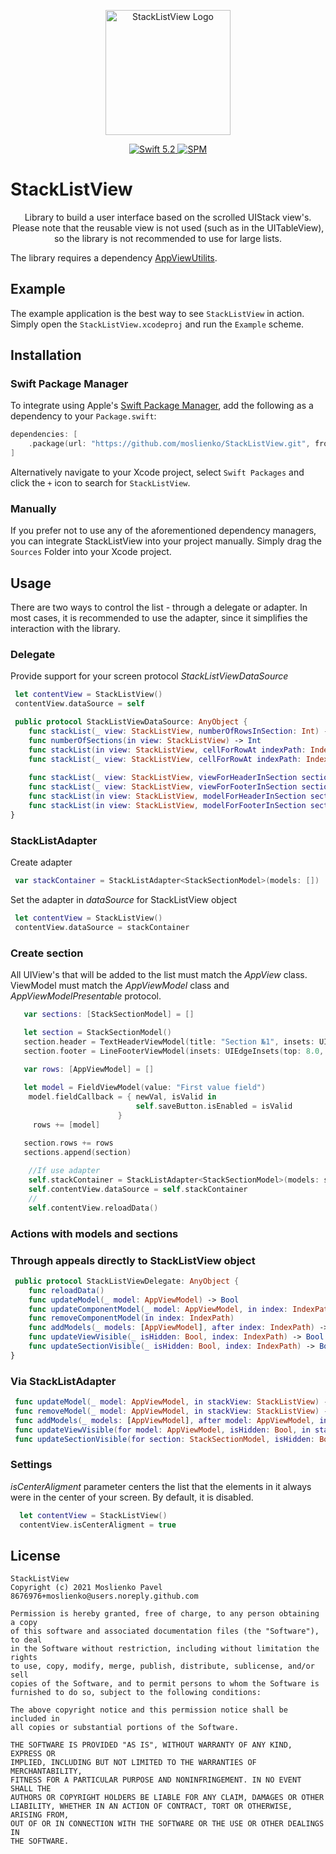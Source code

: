 <p align="center">
   <img width="200" src="https://moslienko.github.io/Assets/StackListView/sdk.png" alt="StackListView Logo">
</p>

<p align="center">
   <a href="https://developer.apple.com/swift/">
      <img src="https://img.shields.io/badge/Swift-5.2-orange.svg?style=flat" alt="Swift 5.2">
   </a>
   <a href="https://github.com/apple/swift-package-manager">
      <img src="https://img.shields.io/badge/Swift%20Package%20Manager-compatible-brightgreen.svg" alt="SPM">
   </a>
</p>

# StackListView

<p align="center">
Library to build a user interface based on the scrolled UIStack view's.
Please note that the reusable view is not used (such as in the UITableView), so the library is not recommended to use for large lists.
</p>

The library requires a dependency [AppViewUtilits](https://github.com/moslienko/AppViewUtilits/).

## Example

The example application is the best way to see `StackListView` in action. Simply open the `StackListView.xcodeproj` and run the `Example` scheme.

## Installation

### Swift Package Manager

To integrate using Apple's [Swift Package Manager](https://swift.org/package-manager/), add the following as a dependency to your `Package.swift`:

```swift
dependencies: [
    .package(url: "https://github.com/moslienko/StackListView.git", from: "1.0.0")
]
```

Alternatively navigate to your Xcode project, select `Swift Packages` and click the `+` icon to search for `StackListView`.

### Manually

If you prefer not to use any of the aforementioned dependency managers, you can integrate StackListView into your project manually. Simply drag the `Sources` Folder into your Xcode project.

## Usage

There are two ways to control the list - through a delegate or adapter. In most cases, it is recommended to use the adapter, since it simplifies the interaction with the library.

### Delegate

Provide support for your screen protocol *StackListViewDataSource*

```swift
 let contentView = StackListView()
 contentView.dataSource = self
```


```swift
 public protocol StackListViewDataSource: AnyObject {
    func stackList(_ view: StackListView, numberOfRowsInSection: Int) -> Int
    func numberOfSections(in view: StackListView) -> Int
    func stackList(in view: StackListView, cellForRowAt indexPath: IndexPath) -> AppView
    func stackList(_ view: StackListView, cellForRowAt indexPath: IndexPath) -> AppViewModel
    
    func stackList(_ view: StackListView, viewForHeaderInSection section: Int) -> AppView?
    func stackList(_ view: StackListView, viewForFooterInSection section: Int) -> AppView?
    func stackList(in view: StackListView, modelForHeaderInSection section: Int) -> AppViewModel?
    func stackList(in view: StackListView, modelForFooterInSection section: Int) -> AppViewModel?
}
```

### StackListAdapter

Create adapter

```swift
 var stackContainer = StackListAdapter<StackSectionModel>(models: [])
```

Set the adapter in *dataSource* for StackListView object

```swift
 let contentView = StackListView()
 contentView.dataSource = stackContainer
```

### Create section
All UIView's that will be added to the list must match the *AppView* class.
ViewModel must match the *AppViewModel* class and *AppViewModelPresentable* protocol.

```swift
   var sections: [StackSectionModel] = []

   let section = StackSectionModel()
   section.header = TextHeaderViewModel(title: "Section №1", insets: UIEdgeInsets(top: 8.0, left: 0.0, bottom: 8.0, right: 0.0))
   section.footer = LineFooterViewModel(insets: UIEdgeInsets(top: 8.0, left: 0.0, bottom: 8.0, right: 0.0))

   var rows: [AppViewModel] = []
               
   let model = FieldViewModel(value: "First value field")
    model.fieldCallback = { newVal, isValid in
                            self.saveButton.isEnabled = isValid
                        }
	 rows += [model]

   section.rows += rows
   sections.append(section)
   
    //If use adapter
    self.stackContainer = StackListAdapter<StackSectionModel>(models: sections)
    self.contentView.dataSource = self.stackContainer
    //
    self.contentView.reloadData()
```

### Actions with models and sections

### Through appeals directly to StackListView object

```swift
 public protocol StackListViewDelegate: AnyObject {
    func reloadData()
    func updateModel(_ model: AppViewModel) -> Bool
    func updateComponentModel(_ model: AppViewModel, in index: IndexPath) -> Bool
    func removeComponentModel(in index: IndexPath)
    func addModels(_ models: [AppViewModel], after index: IndexPath) -> Bool
    func updateViewVisible(_ isHidden: Bool, index: IndexPath) -> Bool
    func updateSectionVisible(_ isHidden: Bool, index: IndexPath) -> Bool
}
```


### Via StackListAdapter

```swift
 func updateModel(_ model: AppViewModel, in stackView: StackListView) -> Bool
 func removeModel(_ model: AppViewModel, in stackView: StackListView) -> Bool
 func addModels(_ models: [AppViewModel], after model: AppViewModel, in stackView: StackListView) -> Bool
 func updateViewVisible(for model: AppViewModel, isHidden: Bool, in stackView: StackListView) -> Bool
 func updateSectionVisible(for section: StackSectionModel, isHidden: Bool, in stackView: StackListView) -> Bool
 ```

### Settings
*isCenterAligment* parameter centers the list that the elements in it always were in the center of your screen. By default, it is disabled.

```swift
  let contentView = StackListView()
  contentView.isCenterAligment = true
```

## License

```
StackListView
Copyright (c) 2021 Moslienko Pavel 8676976+moslienko@users.noreply.github.com

Permission is hereby granted, free of charge, to any person obtaining a copy
of this software and associated documentation files (the "Software"), to deal
in the Software without restriction, including without limitation the rights
to use, copy, modify, merge, publish, distribute, sublicense, and/or sell
copies of the Software, and to permit persons to whom the Software is
furnished to do so, subject to the following conditions:

The above copyright notice and this permission notice shall be included in
all copies or substantial portions of the Software.

THE SOFTWARE IS PROVIDED "AS IS", WITHOUT WARRANTY OF ANY KIND, EXPRESS OR
IMPLIED, INCLUDING BUT NOT LIMITED TO THE WARRANTIES OF MERCHANTABILITY,
FITNESS FOR A PARTICULAR PURPOSE AND NONINFRINGEMENT. IN NO EVENT SHALL THE
AUTHORS OR COPYRIGHT HOLDERS BE LIABLE FOR ANY CLAIM, DAMAGES OR OTHER
LIABILITY, WHETHER IN AN ACTION OF CONTRACT, TORT OR OTHERWISE, ARISING FROM,
OUT OF OR IN CONNECTION WITH THE SOFTWARE OR THE USE OR OTHER DEALINGS IN
THE SOFTWARE.
```
